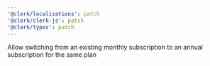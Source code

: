 ```yaml
---
'@clerk/localizations': patch
'@clerk/clerk-js': patch
'@clerk/types': patch
---
```


Allow switching from an existing monthly subscription to an annual subscription for the same plan

